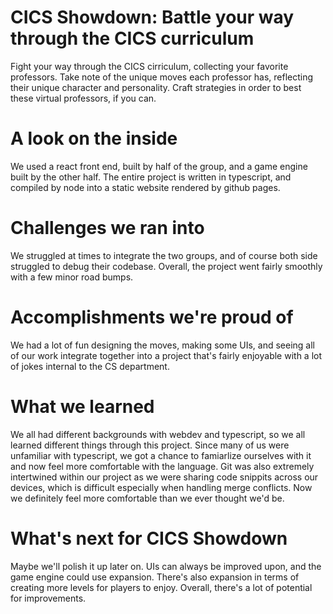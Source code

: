 # CICS Showdown: Battle your way through the CICS curriculum

Fight your way through the CICS cirriculum, collecting your favorite professors. Take note of the unique moves each professor has, reflecting their unique character and personality. Craft strategies in order to best these virtual professors, if you can.

# A look on the inside

We used a react front end, built by half of the group, and a game engine built by the other half. The entire project is written in typescript, and compiled by node into a static website rendered by github pages.

# Challenges we ran into

We struggled at times to integrate the two groups, and of course both side struggled to debug their codebase. Overall, the project went fairly smoothly with a few minor road bumps.

# Accomplishments we're proud of

We had a lot of fun designing the moves, making some UIs, and seeing all of our work integrate together into a project that's fairly enjoyable with a lot of jokes internal to the CS department.

# What we learned

We all had different backgrounds with webdev and typescript, so we all learned different things through this project. Since many of us were unfamiliar with typescript, we got a chance to famiarlize ourselves with it and now feel more comfortable with the language. Git was also extremely intertwined within our project as we were sharing code snippits across our devices, which is difficult especially when handling merge conflicts. Now we definitely feel more comfortable than we ever thought we'd be.

# What's next for CICS Showdown

Maybe we'll polish it up later on. UIs can always be improved upon, and the game engine could use expansion. There's also expansion in terms of creating more levels for players to enjoy. Overall, there's a lot of potential for improvements.